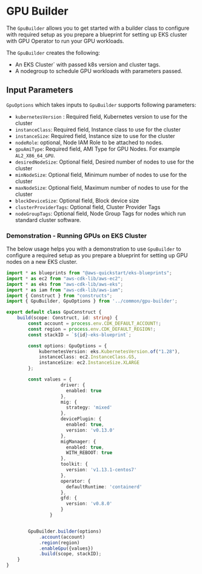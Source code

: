 # GPU Builder

The `GpuBuilder` allows you to get started with a builder class to configure with required setup as you prepare a blueprint for setting up EKS cluster with GPU Operator to run your GPU workloads. 

The `GpuBuilder` creates the following:
- An EKS Cluster` with passed k8s version and cluster tags.
- A nodegroup to schedule GPU workloads with parameters passed.

## Input Parameters

`GpuOptions` which takes inputs to `GpuBuilder` supports following parameters:

- `kubernetesVersion` : Required field, Kubernetes version to use for the cluster
- `instanceClass`: Required field, Instance class to use for the cluster
- `instanceSize`:  Required field, Instance size to use for the cluster
- `nodeRole`: optional, Node IAM Role to be attached to nodes.
- `gpuAmiType`: Required field, AMI Type for GPU Nodes. For example `AL2_X86_64_GPU`.
- `desiredNodeSize`: Optional field, Desired number of nodes to use for the cluster
- `minNodeSize`: Optional field, Minimum number of nodes to use for the cluster
- `maxNodeSize`: Optional field, Maximum number of nodes to use for the cluster
- `blockDeviceSize`: Optional field, Block device size
- `clusterProviderTags`: Optional field, Cluster Provider Tags
- `nodeGroupTags`: Optional field,  Node Group Tags for nodes which run standard cluster software.

### Demonstration - Running GPUs on EKS Cluster

The below usage helps you with a demonstration to use `GpuBuilder` to configure a required setup as you prepare a blueprint for setting up GPU nodes on a new EKS cluster.

```typescript
import * as blueprints from "@aws-quickstart/eks-blueprints";
import * as ec2 from "aws-cdk-lib/aws-ec2";
import * as eks from "aws-cdk-lib/aws-eks";
import * as iam from "aws-cdk-lib/aws-iam";
import { Construct } from "constructs";
import { GpuBuilder, GpuOptions } from '../common/gpu-builder';

export default class GpuConstruct {
    build(scope: Construct, id: string) {
        const account = process.env.CDK_DEFAULT_ACCOUNT!;
        const region = process.env.CDK_DEFAULT_REGION!;
        const stackID = `${id}-eks-blueprint`;

        const options: GpuOptions = {
            kubernetesVersion: eks.KubernetesVersion.of("1.28"),
            instanceClass: ec2.InstanceClass.G5,
            instanceSize: ec2.InstanceSize.XLARGE
        };

        const values = {
                    driver: {
                      enabled: true
                    },
                    mig: {
                      strategy: 'mixed'
                    },
                    devicePlugin: {
                      enabled: true,
                      version: 'v0.13.0'
                    },
                    migManager: {
                      enabled: true,
                      WITH_REBOOT: true
                    },
                    toolkit: {
                      version: 'v1.13.1-centos7'
                    },
                    operator: {
                      defaultRuntime: 'containerd'
                    },
                    gfd: {
                      version: 'v0.8.0'
                    }
                }


        GpuBuilder.builder(options)
            .account(account)
            .region(region)
            .enableGpu({values})
            .build(scope, stackID);
    }
}

```
